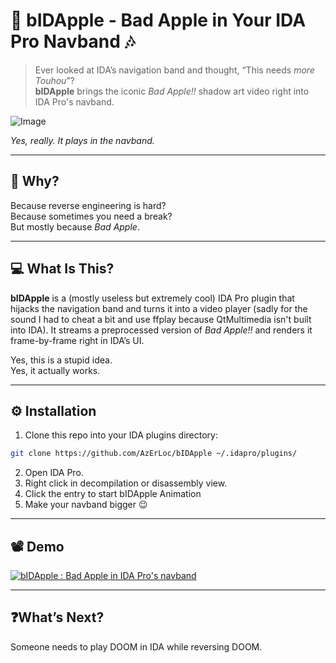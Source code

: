 # 🍎 bIDApple - Bad Apple in Your IDA Pro Navband 🎶

> Ever looked at IDA’s navigation band and thought, “This needs *more Touhou*”?  
> **bIDApple** brings the iconic *Bad Apple!!* shadow art video right into IDA Pro's navband.

![Image](https://github.com/user-attachments/assets/f43762bd-cd07-4ed9-8ced-5391bf0f11f5)

*Yes, really. It plays in the navband.*

---

## 🤔 Why?

Because reverse engineering is hard?  
Because sometimes you need a break?  
But mostly because *Bad Apple*.

---

## 💻 What Is This?

**bIDApple** is a (mostly useless but extremely cool) IDA Pro plugin that hijacks the navigation band and turns it into a video player (sadly for the sound I had to cheat a bit and use ffplay because QtMultimedia isn't built into IDA). It streams a preprocessed version of *Bad Apple!!* and renders it frame-by-frame right in IDA’s UI.

Yes, this is a stupid idea.  
Yes, it actually works.

---

## ⚙️ Installation

1. Clone this repo into your IDA plugins directory:

```bash
git clone https://github.com/AzErLoc/bIDApple ~/.idapro/plugins/
```
2. Open IDA Pro.
3. Right click in decompilation or disassembly view.
4. Click the entry to start bIDApple Animation
5. Make your navband bigger 😉

---

## 📽️ Demo
[![bIDApple : Bad Apple in IDA Pro's navband](https://github.com/user-attachments/assets/a9919ff9-4342-4a5d-9a87-f4c2171a7570)](https://www.youtube.com/watch?v=NsirMRKIwXE)

---

## ❓What’s Next?

Someone needs to play DOOM in IDA while reversing DOOM.

